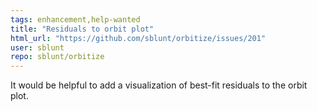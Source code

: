 ```yaml
---
tags: enhancement,help-wanted
title: "Residuals to orbit plot"
html_url: "https://github.com/sblunt/orbitize/issues/201"
user: sblunt
repo: sblunt/orbitize
---
```


It would be helpful to add a visualization of best-fit residuals to the orbit plot. 